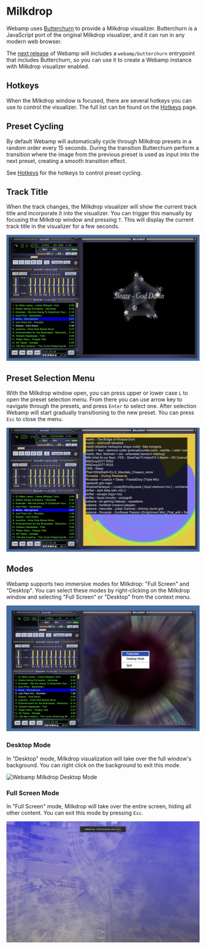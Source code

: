 # Milkdrop

Webamp uses [Butterchurn](https://butterchurnviz.com/) to provide a Milkdrop visualizer. Butterchurn is a JavaScript port of the original Milkdrop visualizer, and it can run in any modern web browser.

The [next release](../12_changelog.md#unreleased) of Webamp will includes a `webamp/butterchurn` entrypoint that includes Butterchurn, so you can use it to create a Webamp instance with Milkdrop visualizer enabled.

## Hotkeys

When the Milkdrop window is focused, there are several hotkeys you can use to control the visualizer. The full list can be found on the [Hotkeys](./01_hotkeys.md#milkdrop-hotkeys) page.

## Preset Cycling

By default Webamp will automatically cycle through Milkdrop presets in a random order every 15 seconds. During the transition Butterchurn perform a transition where the image from the previous preset is used as input into the next preset, creating a smooth transition effect.

See [Hotkeys](./01_hotkeys.md#milkdrop-hotkeys) for the hotkeys to control preset cycling.

## Track Title

When the track changes, the Milkdrop visualizer will show the current track title and incorporate it into the visualizer. You can trigger this manually by focusing the Milkdrop window and pressing `T`. This will display the current track title in the visualizer for a few seconds.

![Webamp Milkdrop Title](../../static/img/mikdrop-title.png)

## Preset Selection Menu

With the Milkdrop window open, you can press upper or lower case `L` to open the preset selection menu. From there you can use arrow key to navigate through the presets, and press `Enter` to select one. After selection Webamp will start gradually transitioning to the new preset. You can press `Esc` to close the menu.

![Webamp Milkdrop Preset Selection Menu](../../static/img/milkdrop-preset-selection.png)

## Modes

Webamp supports two immersive modes for Milkdrop: "Full Screen" and "Desktop". You can select these modes by right-clicking on the Milkdrop window and selecting "Full Screen" or "Desktop" from the context menu.

![Webamp Mode Selection Menu](../../static/img/milkdrop-mode-selection.png)

### Desktop Mode

In "Desktop" mode, Milkdrop visualization will take over the full window's background. You can right click on the background to exit this mode.

![Webamp Milkdrop Desktop Mode](../../static/img/mikdrop-desktop-mode.png)

### Full Screen Mode

In "Full Screen" mode, Milkdrop will take over the entire screen, hiding all other content. You can exit this mode by pressing `Esc`.

![Webamp Milkdrop Full Screen Mode](../../static/img/mikdrop-fullscreen-mode.png)
